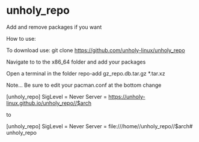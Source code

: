 # unholy_repo

Add and remove packages if you want

How to use:

To download use: git clone https://github.com/unholy-linux/unholy_repo

Navigate to to the x86_64 folder and add your packages

Open a terminal in the folder repo-add gz_repo.db.tar.gz *.tar.xz

Note...
Be sure to edit your pacman.conf at the bottom change

[unholy_repo]
SigLevel = Never
Server = https://unholy-linux.github.io/unholy_repo//$arch

to 

[unholy_repo]
SigLevel = Never
Server = file:///home/<username>/unholy_repo//$arch# unholy_repo
